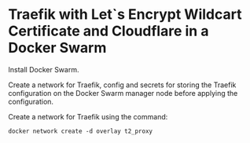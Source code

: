 # Traefik with Let`s Encrypt Wildcart Certificate and Cloudflare in a Docker Swarm

Install Docker Swarm.

Create a network for Traefik, config and secrets for storing the Traefik configuration on the Docker Swarm manager node before applying the configuration.

Create a network for Traefik using the command:

`docker network create -d overlay t2_proxy`
